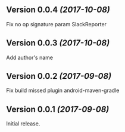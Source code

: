 Version 0.0.4 *(2017-10-08)*
----------------------------

Fix no op signature param SlackReporter


Version 0.0.3 *(2017-10-08)*
----------------------------

Add author's name


Version 0.0.2 *(2017-09-08)*
----------------------------

Fix build missed plugin android-maven-gradle


Version 0.0.1 *(2017-09-08)*
----------------------------

Initial release.
